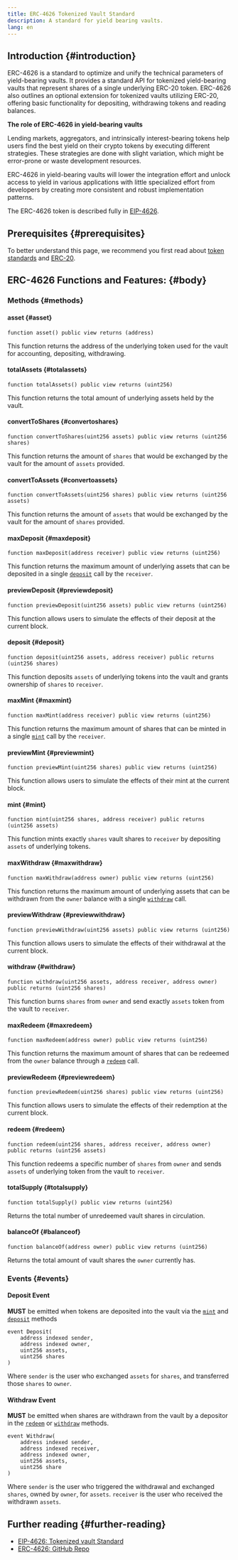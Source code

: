```yaml
---
title: ERC-4626 Tokenized Vault Standard
description: A standard for yield bearing vaults.
lang: en
---
```


## Introduction \{#introduction}

ERC-4626 is a standard to optimize and unify the technical parameters of yield-bearing vaults. It provides a standard API for tokenized yield-bearing vaults that represent shares of a single underlying ERC-20 token. ERC-4626 also outlines an optional extension for tokenized vaults utilizing ERC-20, offering basic functionality for depositing, withdrawing tokens and reading balances.

**The role of ERC-4626 in yield-bearing vaults**

Lending markets, aggregators, and intrinsically interest-bearing tokens help users find the best yield on their crypto tokens by executing different strategies. These strategies are done with slight variation, which might be error-prone or waste development resources.

ERC-4626 in yield-bearing vaults will lower the integration effort and unlock access to yield in various applications with little specialized effort from developers by creating more consistent and robust implementation patterns.

The ERC-4626 token is described fully in [EIP-4626](https://eips.ethereum.org/EIPS/eip-4626).

## Prerequisites \{#prerequisites}

To better understand this page, we recommend you first read about [token standards](/developers/docs/standards/tokens/) and [ERC-20](/developers/docs/standards/tokens/erc-20/).

## ERC-4626 Functions and Features: \{#body}

### Methods \{#methods}

#### asset \{#asset}

```solidity
function asset() public view returns (address)
```

This function returns the address of the underlying token used for the vault for accounting, depositing, withdrawing.

#### totalAssets \{#totalassets}

```solidity
function totalAssets() public view returns (uint256)
```

This function returns the total amount of underlying assets held by the vault.

#### convertToShares \{#convertoshares}

```solidity
function convertToShares(uint256 assets) public view returns (uint256 shares)
```

This function returns the amount of `shares` that would be exchanged by the vault for the amount of `assets` provided.

#### convertToAssets \{#convertoassets}

```solidity
function convertToAssets(uint256 shares) public view returns (uint256 assets)
```

This function returns the amount of `assets` that would be exchanged by the vault for the amount of `shares` provided.

#### maxDeposit \{#maxdeposit}

```solidity
function maxDeposit(address receiver) public view returns (uint256)
```

This function returns the maximum amount of underlying assets that can be deposited in a single [`deposit`](#deposit) call by the `receiver`.

#### previewDeposit \{#previewdeposit}

```solidity
function previewDeposit(uint256 assets) public view returns (uint256)
```

This function allows users to simulate the effects of their deposit at the current block.

#### deposit \{#deposit}

```solidity
function deposit(uint256 assets, address receiver) public returns (uint256 shares)
```

This function deposits `assets` of underlying tokens into the vault and grants ownership of `shares` to `receiver`.

#### maxMint \{#maxmint}

```solidity
function maxMint(address receiver) public view returns (uint256)
```

This function returns the maximum amount of shares that can be minted in a single [`mint`](#mint) call by the `receiver`.

#### previewMint \{#previewmint}

```solidity
function previewMint(uint256 shares) public view returns (uint256)
```

This function allows users to simulate the effects of their mint at the current block.

#### mint \{#mint}

```solidity
function mint(uint256 shares, address receiver) public returns (uint256 assets)
```

This function mints exactly `shares` vault shares to `receiver` by depositing `assets` of underlying tokens.

#### maxWithdraw \{#maxwithdraw}

```solidity
function maxWithdraw(address owner) public view returns (uint256)
```

This function returns the maximum amount of underlying assets that can be withdrawn from the `owner` balance with a single [`withdraw`](#withdraw) call.

#### previewWithdraw \{#previewwithdraw}

```solidity
function previewWithdraw(uint256 assets) public view returns (uint256)
```

This function allows users to simulate the effects of their withdrawal at the current block.

#### withdraw \{#withdraw}

```solidity
function withdraw(uint256 assets, address receiver, address owner) public returns (uint256 shares)
```

This function burns `shares` from `owner` and send exactly `assets` token from the vault to `receiver`.

#### maxRedeem \{#maxredeem}

```solidity
function maxRedeem(address owner) public view returns (uint256)
```

This function returns the maximum amount of shares that can be redeemed from the `owner` balance through a [`redeem`](#redeem) call.

#### previewRedeem \{#previewredeem}

```solidity
function previewRedeem(uint256 shares) public view returns (uint256)
```

This function allows users to simulate the effects of their redemption at the current block.

#### redeem \{#redeem}

```solidity
function redeem(uint256 shares, address receiver, address owner) public returns (uint256 assets)
```

This function redeems a specific number of `shares` from `owner` and sends `assets` of underlying token from the vault to `receiver`.

#### totalSupply \{#totalsupply}

```solidity
function totalSupply() public view returns (uint256)
```

Returns the total number of unredeemed vault shares in circulation.

#### balanceOf \{#balanceof}

```solidity
function balanceOf(address owner) public view returns (uint256)
```

Returns the total amount of vault shares the `owner` currently has.

### Events \{#events}

#### Deposit Event

**MUST** be emitted when tokens are deposited into the vault via the [`mint`](#mint) and [`deposit`](#deposit) methods

```solidity
event Deposit(
    address indexed sender,
    address indexed owner,
    uint256 assets,
    uint256 shares
)
```

Where `sender` is the user who exchanged `assets` for `shares`, and transferred those `shares` to `owner`.

#### Withdraw Event

**MUST** be emitted when shares are withdrawn from the vault by a depositor in the [`redeem`](#redeem) or [`withdraw`](#withdraw) methods.

```solidity
event Withdraw(
    address indexed sender,
    address indexed receiver,
    address indexed owner,
    uint256 assets,
    uint256 share
)
```

Where `sender` is the user who triggered the withdrawal and exchanged `shares`, owned by `owner`, for `assets`. `receiver` is the user who received the withdrawn `assets`.

## Further reading \{#further-reading}

- [EIP-4626: Tokenized vault Standard](https://eips.ethereum.org/EIPS/eip-4626)
- [ERC-4626: GitHub Repo](https://github.com/Rari-Capital/solmate/blob/main/src/mixins/ERC4626.sol)
